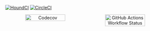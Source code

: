
[![HoundCI](https://img.shields.io/badge/style-yellow?style=flat&logo=houndci&label=HoundCI)](https://houndci.com)
[![CircleCI](https://dl.circleci.com/status-badge/img/gh/atlp-rwanda/e-commerce-furebo-32-bn/tree/main.svg?style=svg)](https://dl.circleci.com/status-badge/redirect/gh/atlp-rwanda/e-commerce-furebo-32-bn/tree/main)
<div style="display: flex; justify-content: center;" align="center">
    <img src="https://codecov.io/gh/atlp/e-commerce-furebo-32-bn/branch/main/graph/badge.svg?token=25aecf2d-ee44-4ac0-9f91-9f9c38ed5412" alt="Codecov" width="50%">
    <img alt="GitHub Actions Workflow Status" src="https://img.shields.io/github/actions/workflow/status/atlp/e-commerce-furebo-32-bn/job.yaml" width="50%">
</div>
